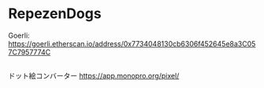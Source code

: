 # RepezenDogs

Goerli: <https://goerli.etherscan.io/address/0x7734048130cb6306f452645e8a3C057C7957774C>

##

ドット絵コンバーター <https://app.monopro.org/pixel/>
